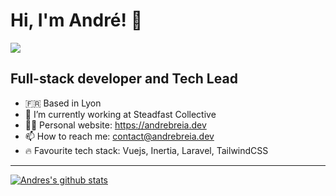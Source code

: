 # Hi, I'm André! 👋
![](https://komarev.com/ghpvc/?username=andrebreia)

## Full-stack developer and Tech Lead

- 🇫🇷 Based in Lyon
- 🔭 I’m currently working at Steadfast Collective
- 👨‍💻 Personal website: https://andrebreia.dev
- 📫 How to reach me: [contact@andrebreia.dev](mailto:contact@andrebreia.dev)
- 🔥 Favourite tech stack: Vuejs, Inertia, Laravel, TailwindCSS

------

[![Andres's github stats](https://github-readme-stats.vercel.app/api?username=andrebreia&show_icons=true&count_private=true)](https://github.com/anuraghazra/github-readme-stats)

